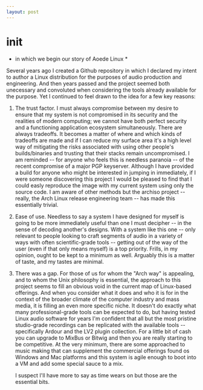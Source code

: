 ```yaml
---
layout: post
---
```


# init
* in which we begin our story of Aoede Linux *

Several years ago I created a Github repository in which I declared my intent to author a Linux distribution for the purposes of audio production and engineering. And then years passed and the project seemed both unecessary and convoluted when considering the tools already available for the purpose. Yet I continued to feel drawn to the idea for a few key reasons:

1. The trust factor.
	I must always compromise between my desire to ensure that my system is not compromised in its security and the realities of modern computing; we cannot have both perfect security and a functioning application ecosystem simultaneously. There are always tradeoffs. It becomes a matter of where and which kinds of tradeoffs are made and if I can reduce my surface area it's a high level way of mitigating the risks associated with using other people's builds/binaries and trusting that their stacks remain uncompromised. I am reminded -- for anyone who feels this is needless paranoia -- of the recent compromise of a major PGP keyserver.
	Although I have provided a build for anyone who might be interested in jumping in immediately, if I were someone discovering this project I would be pleased to find that I could easly reproduce the image with my current system using only the source code. I am aware of other methods but the archiso project -- really, the Arch Linux release engineering team -- has made this essentially trivial.

2. Ease of use.
	Needless to say a system I have designed for myself is going to be more immediately useful than one I must decipher -- in the sense of decoding another's designs. With a system like this one -- only relevant to people looking to craft segments of audio in a variety of ways with often scientific-grade tools -- getting out of the way of the user (even if that only means myself) is a top priority. Frills, in my opinion, ought to be kept to a minimum as well. Arguably this is a matter of taste, and my tastes are minimal.

3. There was a gap.
	For those of us for whom the "Arch way" is appealing, and to whom the Unix philosophy is essential, the approach to this project seems to fill an obvious void in the current map of Linux-based offerings. And when you consider what it does and who it is for in the context of the broader climate of the computer industry and mass media, it is filling an even more specific niche. It doesn't do exactly what many professional-grade tools can be expected to do, but having tested Linux audio software for years I'm confident that all but the most pristine studio-grade recordings can be replicated with the available tools -- specifically Ardour and the LV2 plugin collection. For a little bit of cash you can upgrade to MixBus or Bitwig and then you are really starting to be competitive. At the very minimum, there are some approached to music making that can supplement the commercial offerings found os Windows and Mac platforms and this system is agile enough to boot into a VM and add some special sauce to a mix.

	I suspect I'll have more to say as time wears on but those are the essential bits.
